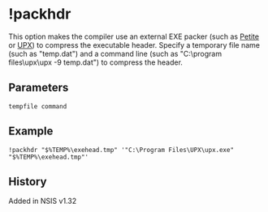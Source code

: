 # !packhdr

This option makes the compiler use an external EXE packer (such as [Petite][1] or [UPX][2]) to compress the executable header. Specify a temporary file name (such as "temp.dat") and a command line (such as "C:\program files\upx\upx -9 temp.dat") to compress the header.

## Parameters

    tempfile command

## Example

    !packhdr "$%TEMP%\exehead.tmp" '"C:\Program Files\UPX\upx.exe" "$%TEMP%\exehead.tmp"'

## History

Added in NSIS v1.32

[1]: http://www.un4seen.com/petite/
[2]: http://upx.sourceforge.net/
